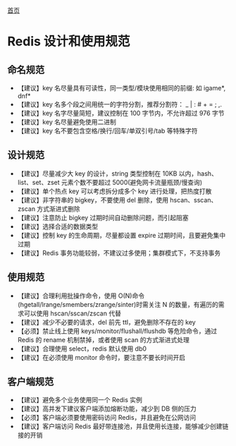 [首页](/)
# Redis 设计和使用规范

## 命名规范

* 【建议】key 名尽量具有可读性，同一类型/模块使用相同的前缀: 如 igame*, dnf*
* 【建议】key 名多个段之间用统一的字符分割，推荐分割符： _ | : # + = ; ,.
* 【建议】key 名字尽量简短，建议控制在 100 字节内，不允许超过 976 字节
* 【建议】key 名尽量避免使用二进制
* 【建议】key 名不要包含空格/换行/回车/单双引号/tab 等特殊字符

## 设计规范

* 【建议】尽量减少大 key 的设计，string 类型控制在 10KB 以内，hash、list、set、zset 元素个数不要超过 5000(避免网卡流量瓶颈/慢查询)
* 【建议】单个热点 key 可以考虑拆分成多个 key 进行处理，把热度打散
* 【建议】非字符串的 bigkey，不要使用 del 删除，使用 hscan、sscan、zscan 方式渐进式删除
* 【建议】注意防止 bigkey 过期时间自动删除问题，而引起阻塞
* 【建议】选择合适的数据类型
* 【建议】控制 key 的生命周期，尽量都设置 expire 过期时间，且要避免集中过期
* 【建议】Redis 事务功能较弱，不建议过多使用；集群模式下，不支持事务

## 使用规范

* 【建议】合理利用批操作命令，使用 O(N)命令(hgetall/lrange/smembers/zrange/sinter)时需关注 N 的数量，有遍历的需求可以使用 hscan/sscan/zscan 代替
* 【建议】减少不必要的请求，del 前先 ttl，避免删除不存在的 key
* 【必须】禁止线上使用 keys/monitor/flushall/flushdb 等危险命令，通过 Redis 的 rename 机制禁掉，或者使用 scan 的方式渐进式处理
* 【建议】合理使用 select，redis 默认使用 db0
* 【建议】在必须使用 monitor 命令时，要注意不要长时间开启

## 客户端规范

* 【建议】避免多个业务使用同一个 Redis 实例
* 【建议】高并发下建议客户端添加熔断功能，减少到 DB 侧的压力
* 【必须】客户端必须要使用密码访问 Redis，并且避免在公网访问
* 【建议】客户端访问 Redis 最好带连接池，并且使用长连接，能够减少创建链接的开销
